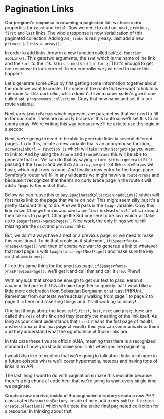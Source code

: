 # Pagination Links

Our program's response is returning a paginated list, we have extra properties for `count`
and `total`. Now we need to add our `next`, `previous`, `first` and `last` links. The whole
response is now serialization of this paginated collection. Adding an `_links` is really easy.
Just add a new `private $_links = array();`. 

In order to add links throw in a new function called `public function addLink()`. This gets
two arguments, the `$ref` which is the name of the link and the `$url` to the link.
`$this_links[$ref] = $url;`. That's enough to get our response to look correct. In our controller
we just need to make this happen!

Let's generate some URLs by first getting some information together about the route we want to create.
The name of the route that we want to link to is the route for this controller, which doesn't have a name,
so let's give it one called `api_programmers_collection`. Copy that new name and set it to our route variable.

Next up is `$routeParams` which represent any parameters that we need to fill in for our route. There are no
curly braces in this route so we'll set this to an empty array. We're writing this way because we'll be able to
use this logic in a second. 

Next, we're going to need to be able to generate links to several different pages. To do this, create a new variable
that's an anonymouse function, `$createLinkUrl = function ()` which will take in the `$targetPage` you want to link to.
And by using the `$route` and `$routeParams` this will be able to generate that url. We can do that by saying
`return $this->generateURL()` passing it the `$route` and we'll do an `array_merge()` of the `routeParams` we have,
which right now is none. And finally a new entry for the target page. Symfony's router will fill in any wildcards
we might have via `routeParams` and because it recognizes that there's no curly brace page in the route it will add a
`?page` to the end of that. 

Below we can reuse this to say, `$paginatedCollection->addLink()` which will first make link to the page that we're
on now. This might seem silly, but it's a pretty standard thing to do. And we'll pass in the `$page` variable. 
Copy this line twice. Change the second one to be `first` instead of `self` which should then take us to page 1. 
Change the 3rd one here to be `last` which will take us to `$pagerfanta->getNbPages()`. Nice work, the only things
we're still missing are the `next` and `previous` links.

But, we don't always have a next or a previous page, so we need to make this conditional. To do that create an
if statement, `if($pagerfanta->hasNextPage())` well then of course we want to generate a link to whatever that next
page is with `$pagerfanta->getNextPage()` and make sure the key on that one is `next`.

I'll do this same thing for the `previous` page. `if($pagerfanta->hasPreviousPage())` we'll get it and call that
and call it `prev`. Phew!

With any luck that should be enough to get our test to pass. Rerun it aaaannnddd perfect! This all came together 
so quickly that I would like a little more celebration from Sebastian Bergmann or at least PHPUnit. Remember from
our tests we're actually walking from page 1 to page 2 to page 3 in here and asserting things and it's all working
so nicely!

One last things about the keys `self`, `first`, `last`, `next` and `prev`; these are called the `rels` of the link
and they identify the meaning of the link itself. As long as your client understands that `first` means the first
page of results and `next` means the next page of results then you can communicate to them and they understand 
what the significance of those links are. 

In this case these five are official IANA, meaning that there is a recognized standard of how you should name your
links when you are paginating. 

I would also like to mention that we're going to talk about links a lot more in a future episode where we'll cover
hypermedia, hateoas and having tons of links in an API. 

The last thing I want to do with pagination is make this reusable because there's a big chunk of code here that we're
going to want every single time we paginate. 

Create a new service, inside of the pagination directory create a new PHP class called `PaginationFactory`. Inside
of here add a new `public function createCollection()` which will create the entire final paginated collection
for a resource. In thinking about that 
